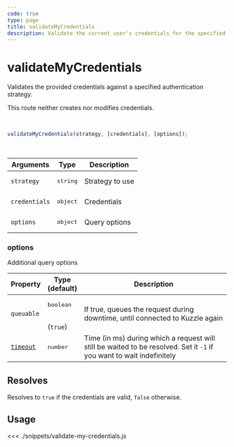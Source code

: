 ```yaml
---
code: true
type: page
title: validateMyCredentials
description: Validate the current user's credentials for the specified strategy.
---
```


# validateMyCredentials

Validates the provided credentials against a specified authentication strategy.

This route neither creates nor modifies credentials.

<br/>

```js
validateMyCredentials(strategy, [credentials], [options]);
```

<br/>

| Arguments     | Type              | Description     |
| ------------- | ----------------- | --------------- |
| `strategy`    | <pre>string</pre> | Strategy to use |
| `credentials` | <pre>object</pre> | Credentials     |
| `options`     | <pre>object</pre> | Query options   |

### options

Additional query options

| Property   | Type<br/>(default)              | Description                                                                                                           |
| ---------- | ------------------------------- | --------------------------------------------------------------------------------------------------------------------- |
| `queuable` | <pre>boolean</pre><br/>(`true`) | If true, queues the request during downtime, until connected to Kuzzle again                                          |
| [`timeout`](/sdk/7/core-classes/kuzzle/query#timeout)  | <pre>number</pre>               | Time (in ms) during which a request will still be waited to be resolved. Set it `-1` if you want to wait indefinitely |

## Resolves

Resolves to `true` if the credentials are valid, `false` otherwise.

## Usage

<<< ./snippets/validate-my-credentials.js
